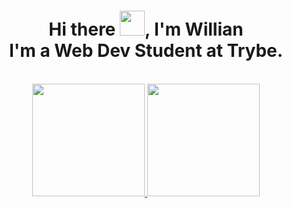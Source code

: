<h1 align='center'> Hi there <img src="https://raw.githubusercontent.com/MartinHeinz/MartinHeinz/master/wave.gif" width="40px">, I'm Willian <br> I'm a Web Dev Student at Trybe. </h1>

<br>
<div align='center'>
  <a href='https://github.com/WillianDutra'>
    <img height='180em' src='https://github-readme-stats.vercel.app/api?username=WillianDutra&theme=dark&show_icons=true&count_private=true&icon_color=ffcc5b'>
  </a>
  <a href='https://github.com/WillianDutra'>
    <img height='180em' src='https://github-readme-stats.vercel.app/api/top-langs/?username=WillianDutra&layout=compact&theme=dark&show_icons=true&count_private=true&icon_color=ffcc5b'>
  </a>
</div>

##

<div aligh='center'>
  
</div>
